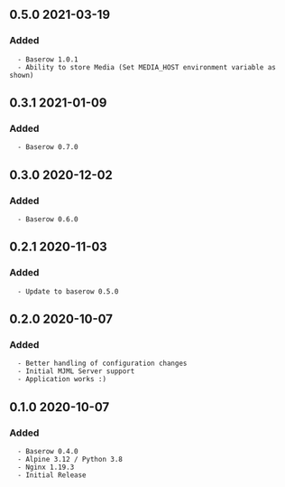 ## 0.5.0 2021-03-19 <dave at tiredofit dot ca>

   ### Added 
      - Baserow 1.0.1
      - Ability to store Media (Set MEDIA_HOST environment variable as shown)


## 0.3.1 2021-01-09 <dave at tiredofit dot ca>

   ### Added
      - Baserow 0.7.0


## 0.3.0 2020-12-02 <dave at tiredofit dot ca>

   ### Added
      - Baserow 0.6.0


## 0.2.1 2020-11-03 <dave at tiredofit dot ca>
 
   ### Added
      - Update to baserow 0.5.0

## 0.2.0 2020-10-07 <dave at tiredofit dot ca>

   ### Added
      - Better handling of configuration changes
      - Initial MJML Server support
      - Application works :)

## 0.1.0 2020-10-07 <dave at tiredofit dot ca>

   ### Added
      - Baserow 0.4.0
      - Alpine 3.12 / Python 3.8
      - Nginx 1.19.3
      - Initial Release

